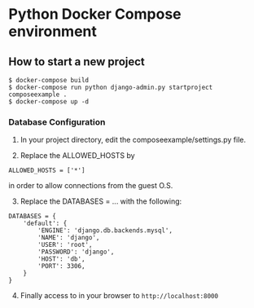 # Python Docker Compose environment

## How to start a new project

```
$ docker-compose build
$ docker-compose run python django-admin.py startproject composeexample .
$ docker-compose up -d
```

### Database Configuration

1. In your project directory, edit the composeexample/settings.py file.

2. Replace the ALLOWED_HOSTS by

```
ALLOWED_HOSTS = ['*']
```

in order to allow connections from the guest O.S.

3. Replace the DATABASES = ... with the following:

```
DATABASES = {
    'default': {
        'ENGINE': 'django.db.backends.mysql',
        'NAME': 'django',
        'USER': 'root',
        'PASSWORD': 'django',
        'HOST': 'db',
        'PORT': 3306,
    }
}
```
4. Finally access to in your browser to `http://localhost:8000`

